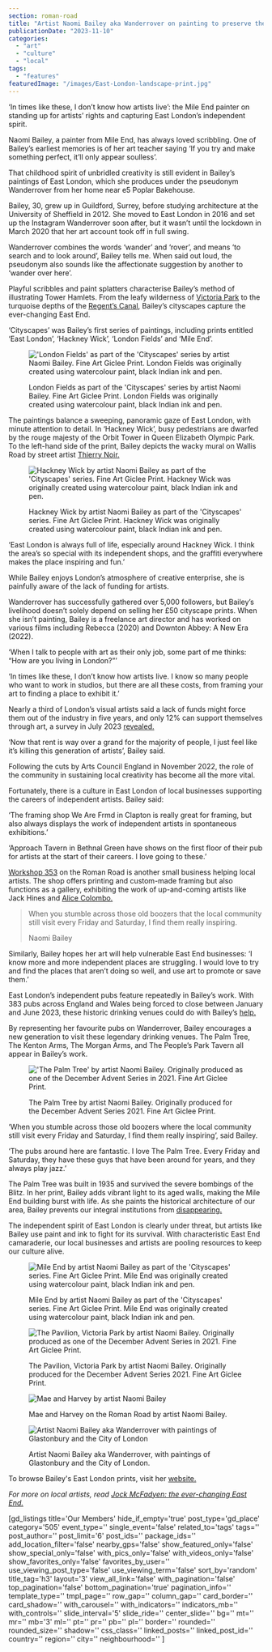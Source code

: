```yaml
---
section: roman-road
title: "Artist Naomi Bailey aka Wanderrover on painting to preserve the East End"
publicationDate: "2023-11-10"
categories: 
  - "art"
  - "culture"
  - "local"
tags: 
  - "features"
featuredImage: "/images/East-London-landscape-print.jpg"
---
```


‘In times like these, I don’t know how artists live’: the Mile End painter on standing up for artists’ rights and capturing East London’s independent spirit. 

Naomi Bailey, a painter from Mile End, has always loved scribbling. One of Bailey’s earliest memories is of her art teacher saying ‘If you try and make something perfect, it’ll only appear soulless’.

That childhood spirit of unbridled creativity is still evident in Bailey’s paintings of East London, which she produces under the pseudonym Wanderrover from her home near e5 Poplar Bakehouse.

Bailey, 30, grew up in Guildford, Surrey, before studying architecture at the University of Sheffield in 2012. She moved to East London in 2016 and set up the Instagram Wanderrover soon after, but it wasn’t until the lockdown in March 2020 that her art account took off in full swing.

Wanderrover combines the words ‘wander’ and ‘rover’, and means ‘to search and to look around’, Bailey tells me. When said out loud, the pseudonym also sounds like the affectionate suggestion by another to ‘wander over here’.

Playful scribbles and paint splatters characterise Bailey’s method of illustrating Tower Hamlets. From the leafy wilderness of [Victoria Park](https://romanroadlondon.com/victoria-park-east-london-bow/) to the turquoise depths of the [Regent’s Canal](https://romanroadlondon.com/regents-canal-what-to-see-do-guide/), Bailey’s cityscapes capture the ever-changing East End.

‘Cityscapes’ was Bailey’s first series of paintings, including prints entitled ‘East London’, ‘Hackney Wick’, ‘London Fields’ and ‘Mile End’.

<figure>

!['London Fields' as part of the 'Cityscapes' series by artist Naomi Bailey. Fine Art Giclee Print. London Fields was originally created using watercolour paint, black Indian ink and pen.](/images/London-fields-landscape-image-1024x683.jpg)

<figcaption>

London Fields as part of the 'Cityscapes' series by artist Naomi Bailey. Fine Art Giclee Print. London Fields was originally created using watercolour paint, black Indian ink and pen.

</figcaption>

</figure>

The paintings balance a sweeping, panoramic gaze of East London, with minute attention to detail. In ‘Hackney Wick’, busy pedestrians are dwarfed by the rouge majesty of the Orbit Tower in Queen Elizabeth Olympic Park. To the left-hand side of the print, Bailey depicts the wacky mural on Wallis Road by street artist [Thierry Noir.](https://romanroadlondon.com/mile-end-bow-street-art/)

<figure>

![Hackney Wick by artist Naomi Bailey as part of the 'Cityscapes' series. Fine Art Giclee Print. Hackney Wick was originally created using watercolour paint, black Indian ink and pen.](/images/Hackney-wick-landscape-image-1024x683.jpg)

<figcaption>

Hackney Wick by artist Naomi Bailey as part of the 'Cityscapes' series. Fine Art Giclee Print. Hackney Wick was originally created using watercolour paint, black Indian ink and pen.

</figcaption>

</figure>

‘East London is always full of life, especially around Hackney Wick. I think the area’s so special with its independent shops, and the graffiti everywhere makes the place inspiring and fun.’

While Bailey enjoys London’s atmosphere of creative enterprise, she is painfully aware of the lack of funding for artists.

Wanderrover has successfully gathered over 5,000 followers, but Bailey’s livelihood doesn’t solely depend on selling her £50 cityscape prints. When she isn’t painting, Bailey is a freelance art director and has worked on various films including Rebecca (2020) and Downton Abbey: A New Era (2022). 

‘When I talk to people with art as their only job, some part of me thinks: “How are you living in London?”’ 

‘In times like these, I don’t know how artists live. I know so many people who want to work in studios, but there are all these costs, from framing your art to finding a place to exhibit it.’ 

Nearly a third of London’s visual artists said a lack of funds might force them out of the industry in five years, and only 12% can support themselves through art, a survey in July 2023 [revealed.](http://facebook.com/RomanRoadLDN/?ref=pages_you_manage) 

‘Now that rent is way over a grand for the majority of people, I just feel like it’s killing this generation of artists’, Bailey said. 

Following the cuts by Arts Council England in November 2022, the role of the community in sustaining local creativity has become all the more vital.

Fortunately, there is a culture in East London of local businesses supporting the careers of independent artists. Bailey said: 

‘The framing shop We Are Frmd in Clapton is really great for framing, but also always displays the work of independent artists in spontaneous exhibitions.’ 

‘Approach Tavern in Bethnal Green have shows on the first floor of their pub for artists at the start of their careers. I love going to these.’ 

[Workshop 353](https://romanroadlondon.com/workshop-353-picture-framing-shop-opens-bow/) on the Roman Road is another small business helping local artists. The shop offers printing and custom-made framing but also functions as a gallery, exhibiting the work of up-and-coming artists like Jack Hines and [Alice Colombo.](https://romanroadlondon.com/events/thinking-of-a-garden-alice-colombo-exhibition-workshop-353/) 

> When you stumble across those old boozers that the local community still visit every Friday and Saturday, I find them really inspiring.
> 
> Naomi Bailey

Similarly, Bailey hopes her art will help vulnerable East End businesses: ‘I know more and more independent places are struggling. I would love to try and find the places that aren’t doing so well, and use art to promote or save them.’

East London’s independent pubs feature repeatedly in Bailey’s work. With 383 pubs across England and Wales being forced to close between January and June 2023, these historic drinking venues could do with Bailey’s [help.](https://www.bbc.co.uk/news/uk-66839984)

By representing her favourite pubs on Wanderrover, Bailey encourages a new generation to visit these legendary drinking venues. The Palm Tree, The Kenton Arms, The Morgan Arms, and The People’s Park Tavern all appear in Bailey’s work.

<figure>

!['The Palm Tree' by artist Naomi Bailey. Originally produced as one of the December Advent Series in 2021. Fine Art Giclee Print.](/images/Palm-Tree-pub-saved-for-article-bailey.jpg)

<figcaption>

The Palm Tree by artist Naomi Bailey. Originally produced for the December Advent Series 2021. Fine Art Giclee Print.

</figcaption>

</figure>

‘When you stumble across those old boozers where the local community still visit every Friday and Saturday, I find them really inspiring’, said Bailey. 

‘The pubs around here are fantastic. I love The Palm Tree. Every Friday and Saturday, they have these guys that have been around for years, and they always play jazz.’

The Palm Tree was built in 1935 and survived the severe bombings of the Blitz. In her print, Bailey adds vibrant light to its aged walls, making the Mile End building burst with life. As she paints the historical architecture of our area, Bailey prevents our integral institutions from [disappearing.](https://romanroadlondon.com/east-end-pubs-book-london-pub-explorer-interview/)

The independent spirit of East London is clearly under threat, but artists like Bailey use paint and ink to fight for its survival. With characteristic East End camaraderie, our local businesses and artists are pooling resources to keep our culture alive.

<figure>

![Mile End by artist Naomi Bailey as part of the 'Cityscapes' series. Fine Art Giclee Print. Mile End was originally created using watercolour paint, black Indian ink and pen.](/images/ORIGINAL-Mile-End-landscape-painting-Naomi-Bailey-1024x683.jpg)

<figcaption>

Mile End by artist Naomi Bailey as part of the 'Cityscapes' series. Fine Art Giclee Print. Mile End was originally created using watercolour paint, black Indian ink and pen.

</figcaption>

</figure>

<figure>

![The Pavilion, Victoria Park by artist Naomi Bailey. Originally produced as one of the December Advent Series in 2021. Fine Art Giclee Print.](/images/Pavilion-cafe-victoria-park-portrait.jpg)

<figcaption>

The Pavilion, Victoria Park by artist Naomi Bailey. Originally produced for the December Advent Series 2021. Fine Art Giclee Print.

</figcaption>

</figure>

<figure>

![Mae and Harvey by artist Naomi Bailey](/images/Mae-and-Harvey-portrait-painting-.jpg)

<figcaption>

Mae and Harvey on the Roman Road by artist Naomi Bailey.

</figcaption>

</figure>

<figure>

![Artist Naomi Bailey aka Wanderrover with paintings of Glastonbury and the City of London](/images/Naomi-holding-up-two-landscape-1024x683.jpg)

<figcaption>

Artist Naomi Bailey aka Wanderrover, with paintings of Glastonbury and the City of London.

</figcaption>

</figure>

To browse Bailey's East London prints, visit her [website.](https://naomileabailey.co.uk/wanderrover)

_For more on local artists, read_ [_Jock McFadyen: the ever-changing East End._](https://romanroadlondon.com/jock-mcfadyen-artist-east-london/)

\[gd\_listings title='Our Members' hide\_if\_empty='true' post\_type='gd\_place' category='505' event\_type='' single\_event='false' related\_to='tags' tags='' post\_author='' post\_limit='6' post\_ids='' package\_ids='' add\_location\_filter='false' nearby\_gps='false' show\_featured\_only='false' show\_special\_only='false' with\_pics\_only='false' with\_videos\_only='false' show\_favorites\_only='false' favorites\_by\_user='' use\_viewing\_post\_type='false' use\_viewing\_term='false' sort\_by='random' title\_tag='h3' layout='3' view\_all\_link='false' with\_pagination='false' top\_pagination='false' bottom\_pagination='true' pagination\_info='' template\_type='' tmpl\_page='' row\_gap='' column\_gap='' card\_border='' card\_shadow='' with\_carousel='' with\_indicators='' indicators\_mb='' with\_controls='' slide\_interval='5' slide\_ride='' center\_slide='' bg='' mt='' mr='' mb='3' ml='' pt='' pr='' pb='' pl='' border='' rounded='' rounded\_size='' shadow='' css\_class='' linked\_posts='' linked\_post\_id='' country='' region='' city='' neighbourhood='' \]
